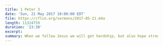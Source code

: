 ```yaml
---
title: 1 Peter 3
date: 'Sun, 21 May 2017 10:00:00 EDT'
file: https://cflcn.org/sermons/2017-05-21.m4a
length: 11324759
duration: '23:30'
excerpt:
summary: When we follow Jesus we will get hardship, but also hope strong enough to endure.
---
```

